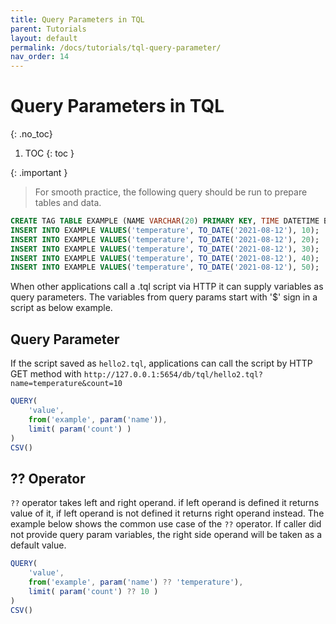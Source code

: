 ```yaml
---
title: Query Parameters in TQL
parent: Tutorials
layout: default
permalink: /docs/tutorials/tql-query-parameter/
nav_order: 14
---
```


# Query Parameters in TQL
{: .no_toc}

1. TOC
{: toc }

{: .important }
> For smooth practice, the following query should be run to prepare tables and data.
```sql
CREATE TAG TABLE EXAMPLE (NAME VARCHAR(20) PRIMARY KEY, TIME DATETIME BASETIME, VALUE DOUBLE SUMMARIZED);
INSERT INTO EXAMPLE VALUES('temperature', TO_DATE('2021-08-12'), 10);
INSERT INTO EXAMPLE VALUES('temperature', TO_DATE('2021-08-12'), 20);
INSERT INTO EXAMPLE VALUES('temperature', TO_DATE('2021-08-12'), 30);
INSERT INTO EXAMPLE VALUES('temperature', TO_DATE('2021-08-12'), 40);
INSERT INTO EXAMPLE VALUES('temperature', TO_DATE('2021-08-12'), 50);
```
> 

When other applications call a .tql script via HTTP it can supply variables as query parameters.
The variables from query params start with '$' sign in a script as below example.

## Query Parameter

If the script saved as `hello2.tql`, applications can call the script by HTTP GET method with `http://127.0.0.1:5654/db/tql/hello2.tql?name=temperature&count=10`

```js
QUERY(
    'value',
    from('example', param('name')),
    limit( param('count') )
)
CSV()
```

## ?? Operator

`??` operator takes left and right operand. if left operand is defined it returns value of it, if left operand is not defined it returns right operand instead.
The example below shows the common use case of the `??` operator. If caller did not provide query param variables, the right side operand will be taken as a default value.

```js
QUERY(
    'value',
    from('example', param('name') ?? 'temperature'),
    limit( param('count') ?? 10 )
)
CSV()
```
